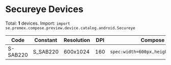 # Secureye Devices

Total: **1** devices. Import: `import se.premex.compose.preview.device.catalog.android.Secureye`

| Code | Constant | Resolution | DPI | Compose Spec | Preview Usage |
|------|----------|------------|-----|-------------|---------------|
| S-SAB220 | S_SAB220 | 600x1024 | 160 | `spec:width=600px,height=1024px,dpi=160` | `@Preview(device = Secureye.S_SAB220)` |

<!-- Generated automatically. Do not edit manually. -->
